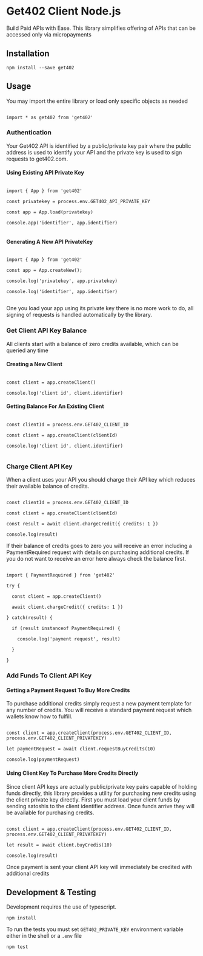 
# Get402 Client Node.js

Build Paid APIs with Ease. This library simplifies offering of APIs that can be accessed only via micropayments

## Installation

```
npm install --save get402
```

## Usage

You may import the entire library or load only specific objects as needed

```

import * as get402 from 'get402'

```

### Authentication

Your Get402 API is identified by a public/private key pair where the public address is used to identify your API and the
private key is used to sign requests to get402.com.

#### Using Existing API Private Key

```

import { App } from 'get402'

const privatekey = process.env.GET402_API_PRIVATE_KEY

const app = App.load(privatekey)

console.app('identifier', app.identifier)


```

#### Generating A New API PrivateKey

```

import { App } from 'get402'

const app = App.createNew();

console.log('privatekey', app.privatekey)

console.log('identifier', app.identifier)


```

One you load your app using its private key there is no more work to do, all signing of requests is handled
automatically by the library.

### Get Client API Key Balance 

All clients start with a balance of zero credits available, which can be queried any time

#### Creating a New Client

```

const client = app.createClient()

console.log('client id', client.identifier)

```

#### Getting Balance For An Existing Client

```

const clientId = process.env.GET402_CLIENT_ID

const client = app.createClient(clientId)

console.log('client id', client.identifier)


```

### Charge Client API Key

When a client uses your API you should charge their API key which reduces their available balance of credits.

```

const clientId = process.env.GET402_CLIENT_ID

const client = app.createClient(clientId)

const result = await client.chargeCredit({ credits: 1 })

console.log(result)

```

If their balance of credits goes to zero you will receive an error including a PaymentRequired request with details
on purchasing additional credits. If you do not want to receive an error here always check the balance first.

```

import { PaymentRequired } from 'get402'

try {

  const client = app.createClient()

  await client.chargeCredit({ credits: 1 })

} catch(result) {
  
  if (result instanceof PaymentRequired) {

    console.log('payment request', result)

  }

}

```


### Add Funds To Client API Key

#### Getting a Payment Request To Buy More Credits

To purchase additional credits simply request a new payment template for any number of credits. You will receive a
standard payment request which wallets know how to fulfill.

```

const client = app.createClient(process.env.GET402_CLIENT_ID, process.env.GET402_CLIENT_PRIVATEKEY)

let paymentRequest = await client.requestBuyCredits(10)

console.log(paymentRequest)

```


#### Using Client Key To Purchase More Credits Directly

Since client API keys are actually public/private key pairs capable of holding funds directly, this library provides
a utility for purchasing new credits using the client private key directly. First you must load your client funds
by sending satoshis to the client identifier address. Once funds arrive they will be available for purchasing credits.

```

const client = app.createClient(process.env.GET402_CLIENT_ID, process.env.GET402_CLIENT_PRIVATEKEY)

let result = await client.buyCredis(10)

console.log(result)

```

Once payment is sent your client API key will immediately be credited with additional credits


## Development & Testing

Development requires the use of typescript.

```
npm install
```

To run the tests you must set `GET402_PRIVATE_KEY` environment variable either in the shell or a `.env` file

```
npm test
```

